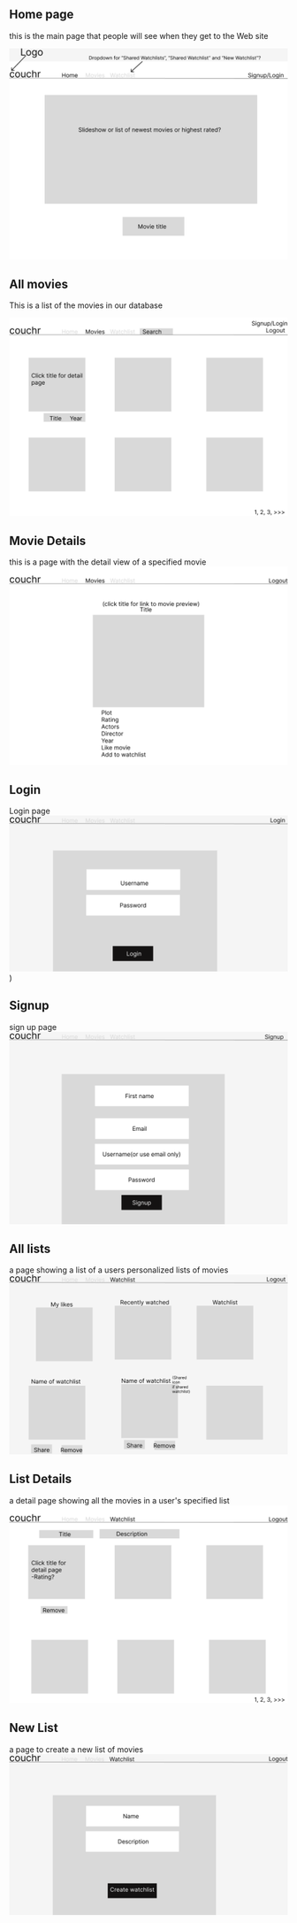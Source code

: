 ## Home page

this is the main page that people will see when they get to the Web site

![home page](wireframes/home-page.png)

## All movies

This is a list of the movies in our database

![all movies](wireframes/all-movies.png)

## Movie Details

this is a page with the detail view of a specified movie
![movie details](wireframes/movie-detail.png)

## Login
Login page
![login](wireframes/login.png))

## Signup
sign up page
![signup](wireframes/signup.png)

## All lists
a page showing a list of a users personalized lists of movies
![all lists](wireframes/all-lists.png)

## List Details
a detail page showing all the movies in a user's specified list
![list details](wireframes/list-detail.png)

## New List
a page to create a new list of movies
![new list](wireframes/new-list.png)